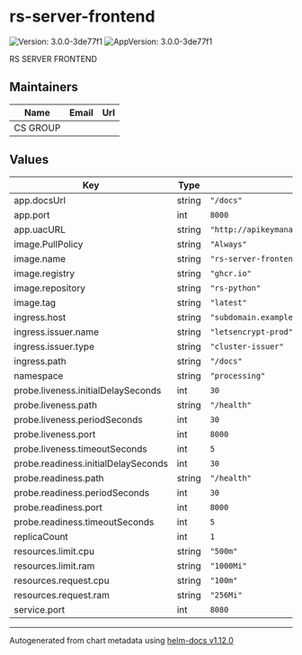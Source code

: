 # rs-server-frontend

![Version: 3.0.0-3de77f1](https://img.shields.io/badge/Version-3.0.0--3de77f1-informational?style=flat-square) ![AppVersion: 3.0.0-3de77f1](https://img.shields.io/badge/AppVersion-3.0.0--3de77f1-informational?style=flat-square)

RS SERVER FRONTEND

## Maintainers

| Name | Email | Url |
| ---- | ------ | --- |
| CS GROUP |  |  |

## Values

| Key | Type | Default | Description |
|-----|------|---------|-------------|
| app.docsUrl | string | `"/docs"` |  |
| app.port | int | `8000` |  |
| app.uacURL | string | `"http://apikeymanager.processing.svc.cluster.local:8000/check/api_key"` |  |
| image.PullPolicy | string | `"Always"` |  |
| image.name | string | `"rs-server-frontend"` |  |
| image.registry | string | `"ghcr.io"` |  |
| image.repository | string | `"rs-python"` |  |
| image.tag | string | `"latest"` |  |
| ingress.host | string | `"subdomain.example.com"` |  |
| ingress.issuer.name | string | `"letsencrypt-prod"` |  |
| ingress.issuer.type | string | `"cluster-issuer"` |  |
| ingress.path | string | `"/docs"` |  |
| namespace | string | `"processing"` |  |
| probe.liveness.initialDelaySeconds | int | `30` |  |
| probe.liveness.path | string | `"/health"` |  |
| probe.liveness.periodSeconds | int | `30` |  |
| probe.liveness.port | int | `8000` |  |
| probe.liveness.timeoutSeconds | int | `5` |  |
| probe.readiness.initialDelaySeconds | int | `30` |  |
| probe.readiness.path | string | `"/health"` |  |
| probe.readiness.periodSeconds | int | `30` |  |
| probe.readiness.port | int | `8000` |  |
| probe.readiness.timeoutSeconds | int | `5` |  |
| replicaCount | int | `1` |  |
| resources.limit.cpu | string | `"500m"` |  |
| resources.limit.ram | string | `"1000Mi"` |  |
| resources.request.cpu | string | `"100m"` |  |
| resources.request.ram | string | `"256Mi"` |  |
| service.port | int | `8080` |  |

----------------------------------------------
Autogenerated from chart metadata using [helm-docs v1.12.0](https://github.com/norwoodj/helm-docs/releases/v1.12.0)
